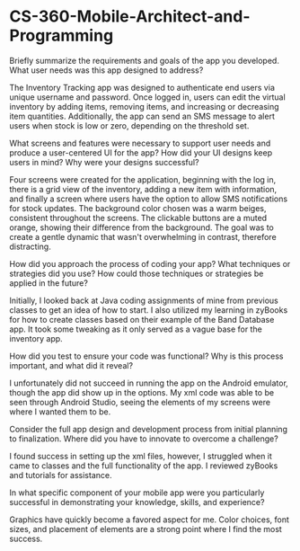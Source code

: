 # CS-360-Mobile-Architect-and-Programming

Briefly summarize the requirements and goals of the app you developed. What user needs was this app designed to address?

The Inventory Tracking app was designed to authenticate end users via unique username and password. Once logged in, users can edit the virtual inventory by adding items, removing items, and increasing or decreasing item quantities. Additionally, the app can send an SMS message to alert users when stock is low or zero, depending on the threshold set.

What screens and features were necessary to support user needs and produce a user-centered UI for the app? How did your UI designs keep users in mind? Why were your designs successful?

Four screens were created for the application, beginning with the log in, there is a grid view of the inventory, adding a new item with information, and finally a screen where users have the option to allow SMS notifications for stock updates. The background color chosen was a warm beiges, consistent throughout the screens. The clickable buttons are a muted orange, showing their difference from the background. The goal was to create a gentle dynamic that wasn't overwhelming in contrast, therefore distracting. 

How did you approach the process of coding your app? What techniques or strategies did you use? How could those techniques or strategies be applied in the future?

Initially, I looked back at Java coding assignments of mine from previous classes to get an idea of how to start. I also utilized my learning in zyBooks for how to create classes based on their example of the Band Database app. It took some tweaking as it only served as a vague base for the inventory app. 

How did you test to ensure your code was functional? Why is this process important, and what did it reveal?

I unfortunately did not succeed in running the app on the Android emulator, though the app did show up in the options. My xml code was able to be seen through Android Studio, seeing the elements of my screens were where I wanted them to be. 

Consider the full app design and development process from initial planning to finalization. Where did you have to innovate to overcome a challenge?

I found success in setting up the xml files, however, I struggled when it came to classes and the full functionality of the app. I reviewed zyBooks and tutorials for assistance.

In what specific component of your mobile app were you particularly successful in demonstrating your knowledge, skills, and experience?

Graphics have quickly become a favored aspect for me. Color choices, font sizes, and placement of elements are a strong point where I find the most success. 
